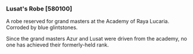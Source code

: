 ### Lusat's Robe [580100]

A robe reserved for grand masters at the Academy of Raya Lucaria. Corroded by blue glintstones.

Since the grand masters Azur and Lusat were driven from the academy, no one has achieved their formerly-held rank.